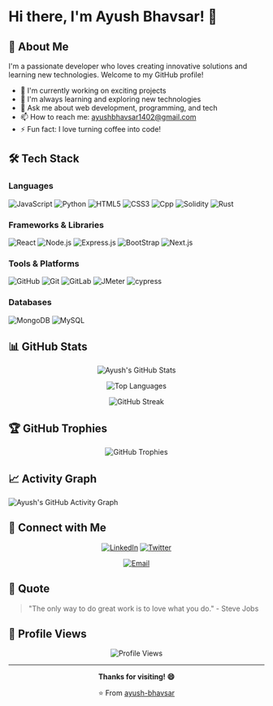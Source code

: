 # Hi there, I'm Ayush Bhavsar! 👋

## 🚀 About Me

I'm a passionate developer who loves creating innovative solutions and learning new technologies. Welcome to my GitHub profile!

- 🔭 I'm currently working on exciting projects
- 🌱 I'm always learning and exploring new technologies
- 💬 Ask me about web development, programming, and tech
- 📫 How to reach me: ayushbhavsar1402@gmail.com
- ⚡ Fun fact: I love turning coffee into code!

## 🛠️ Tech Stack

### Languages
![JavaScript](https://img.shields.io/badge/JavaScript-F7DF1E.svg?style=for-the-badge&logo=JavaScript&logoColor=black)
![Python](https://img.shields.io/badge/Python-3776AB.svg?style=for-the-badge&logo=Python&logoColor=white)
![HTML5](https://img.shields.io/badge/HTML5-E34F26.svg?style=for-the-badge&logo=HTML5&logoColor=white)
![CSS3](https://img.shields.io/badge/CSS-663399.svg?style=for-the-badge&logo=CSS&logoColor=white)
![Cpp](https://img.shields.io/badge/C++-00599C.svg?style=for-the-badge&logo=C++&logoColor=white)
![Solidity](https://img.shields.io/badge/Solidity-363636.svg?style=for-the-badge&logo=Solidity&logoColor=white)
![Rust](https://img.shields.io/badge/Rust-000000.svg?style=for-the-badge&logo=Rust&logoColor=white)


### Frameworks & Libraries
![React](https://img.shields.io/badge/React-61DAFB.svg?style=for-the-badge&logo=React&logoColor=black)
![Node.js](https://img.shields.io/badge/Node.js-5FA04E.svg?style=for-the-badge&logo=nodedotjs&logoColor=white)
![Express.js](https://img.shields.io/badge/Express-000000.svg?style=for-the-badge&logo=Express&logoColor=white)
![BootStrap](https://img.shields.io/badge/Bootstrap-7952B3.svg?style=for-the-badge&logo=Bootstrap&logoColor=white)
![Next.js](https://img.shields.io/badge/Next.js-000000.svg?style=for-the-badge&logo=nextdotjs&logoColor=white)


### Tools & Platforms
![GitHub](https://img.shields.io/badge/GitHub-181717.svg?style=for-the-badge&logo=GitHub&logoColor=white)
![Git](https://img.shields.io/badge/Git-F05032.svg?style=for-the-badge&logo=Git&logoColor=white)
![GitLab](https://img.shields.io/badge/GitLab-FC6D26.svg?style=for-the-badge&logo=GitLab&logoColor=white)
![JMeter](https://img.shields.io/badge/Apache%20JMeter-D22128.svg?style=for-the-badge&logo=Apache-JMeter&logoColor=white)
![cypress](https://img.shields.io/badge/Cypress-69D3A7.svg?style=for-the-badge&logo=Cypress&logoColor=white)


### Databases
![MongoDB](https://img.shields.io/badge/MongoDB-47A248.svg?style=for-the-badge&logo=MongoDB&logoColor=white)
![MySQL](https://img.shields.io/badge/MySQL-4479A1.svg?style=for-the-badge&logo=MySQL&logoColor=white)

## 📊 GitHub Stats

<div align="center">

![Ayush's GitHub Stats](https://github-readme-stats.vercel.app/api?username=ayush-bhavsar&show_icons=true&theme=radical&hide_border=true)

![Top Languages](https://github-readme-stats.vercel.app/api/top-langs/?username=ayush-bhavsar&layout=compact&theme=radical&hide_border=false)

![GitHub Streak](https://github-readme-streak-stats.herokuapp.com/?user=ayush-bhavsar&theme=radical&hide_border=true)

</div>

## 🏆 GitHub Trophies

<div align="center">

![GitHub Trophies](https://github-profile-trophy.vercel.app/?username=ayush-bhavsar&theme=radical&no-frame=true&no-bg=false&margin-w=4)

</div>

## 📈 Activity Graph

![Ayush's GitHub Activity Graph](https://github-readme-activity-graph.vercel.app/graph?username=ayush-bhavsar&theme=react-dark&hide_border=true)

## 🤝 Connect with Me

<div align="center">

[![LinkedIn](https://img.shields.io/badge/-LinkedIn-0077B5?style=for-the-badge&logo=linkedin&logoColor=white)](www.linkedin.com/in/ayushbhavsar1402)
[![Twitter](https://img.shields.io/badge/-Twitter-1DA1F2?style=for-the-badge&logo=twitter&logoColor=white)](https://x.com/AyushBhavsr)
<!-- [![Portfolio](https://img.shields.io/badge/-Portfolio-FF7139?style=for-the-badge&logo=Firefox-Browser&logoColor=white)](https://your-portfolio.com) -->
[![Email](https://img.shields.io/badge/-Email-D14836?style=for-the-badge&logo=gmail&logoColor=white)](mailto:ayushbhavsar1402@gmail.com)

</div>

## 💭 Quote

> "The only way to do great work is to love what you do." - Steve Jobs

## 👀 Profile Views

<div align="center">

![Profile Views](https://komarev.com/ghpvc/?username=ayush-bhavsar&color=brightgreen&style=flat-square)

</div>

---

<div align="center">

**Thanks for visiting! 😄**

⭐️ From [ayush-bhavsar](https://github.com/ayush-bhavsar)

</div>
